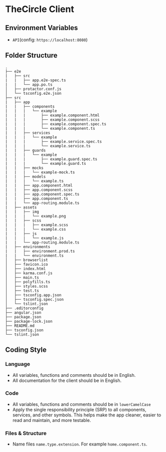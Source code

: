 # TheCircle Client

## Environment Variables
* `API`(config: `https://localhost:8080`)

## Folder Structure
```
.
├── e2e
|   ├── src
|   |   ├── app.e2e-spec.ts
|   |   └── app.po.ts
│   ├── protactor.conf.js
│   └── tsconfig.e2e.json
├── src
|   ├── app
|   |   ├── components
|   |   |   └── example
|   |   |       ├── example.component.html
|   |   |       ├── example.component.scss
|   |   |       ├── example.component.spec.ts
|   |   |       └── example.component.ts
|   |   ├── services
|   |   |   └── example
|   |   |       ├── example.service.spec.ts
|   |   |       └── example.service.ts
|   |   ├── guards
|   |   |   └── example
|   |   |       ├── example.guard.spec.ts
|   |   |       └── example.guard.ts
|   |   ├── mocks
|   |   |   └── example-mock.ts
|   |   ├── models
|   |   |   └── example.ts
|   |   ├── app.component.html
|   |   ├── app.component.scss
|   |   ├── app.component.spec.ts
|   |   ├── app.component.ts
|   |   └── app-routing.module.ts
|   ├── assets
|   |   ├── img
|   |   |   └── example.png
|   |   ├── scss
|   |   |   ├── example.scss
|   |   |   └── example.css
|   |   ├── js
|   |   |   └── example.js
|   |   └── app-routing.module.ts
|   ├── environments
|   |   ├── environment.prod.ts
|   |   └── environment.ts
│   ├── browserlist
│   ├── favicon.ico
│   ├── index.html
│   ├── karma.conf.js
│   ├── main.ts
│   ├── polyfills.ts
│   ├── styles.scss
│   ├── test.ts
│   ├── tsconfig.app.json
│   ├── tsconfig.spec.json
│   └── tslint.json
├── .editorconfig
├── angular.json
├── package.json
├── package-lock.json
├── README.md
├── tsconfig.json
└── tslint.json
```

## Coding Style
### Language
* All variables, functions and comments should be in English.
* All documentation for the client should be in English.

### Code
* All variables, functions and comments should be in `lowerCamelCase`
* Apply the single responsibility principle (SRP) to all components, services, and other symbols. This helps make the app cleaner, easier to read and maintain, and more testable.

### Files & Structure
* Name files `name.type.extension`. For example `home.component.ts`.
